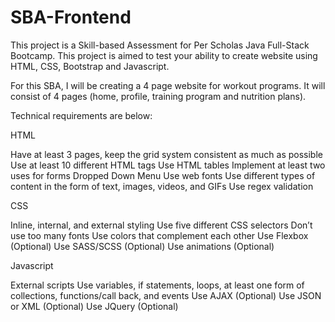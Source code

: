 # SBA-Frontend

This project is a Skill-based Assessment for Per Scholas Java Full-Stack Bootcamp. This project is aimed to test your ability to create website using HTML, CSS, Bootstrap and Javascript. 

For this SBA, I will be creating a 4 page website for workout programs. It will consist of 4 pages (home, profile, training program and nutrition plans). 

Technical requirements are below:

HTML

Have at least 3 pages, keep the grid system consistent as much as possible
Use at least 10 different HTML tags
Use HTML tables
Implement at least two uses for forms
Dropped Down Menu 
Use web fonts
Use different types of content in the form of text, images, videos, and GIFs
Use regex validation

CSS

Inline, internal, and external styling
Use five different CSS selectors
Don’t use too many fonts
Use colors that complement each other
Use Flexbox (Optional)
Use SASS/SCSS (Optional)
Use animations (Optional)

Javascript

External scripts
Use variables, if statements, loops, at least one form of collections, functions/call back, and events
Use AJAX (Optional) 
Use JSON or XML (Optional)
Use JQuery (Optional)
